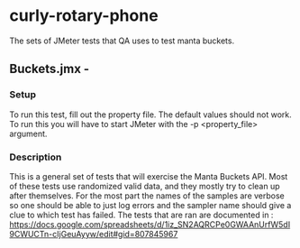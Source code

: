 # curly-rotary-phone
The sets of JMeter tests that QA uses to test manta buckets.

## Buckets.jmx - 
### Setup
  To run this test, fill out the property file. The default values should not work. To run this you will have to start JMeter with the -p <property_file> argument. 
### Description
 This is a general set of tests that will exercise the Manta Buckets API. Most of these tests use randomized valid data, and they mostly try to clean up after themselves. 
For the most part the names of the samples are verbose so one should be able to just log errors and the sampler name should give a clue to which test has failed.
The tests that are ran are documented in : https://docs.google.com/spreadsheets/d/1iz_SN2AQRCPe0GWAAnUrfW5dI9CWUCTn-cIjGeuAyyw/edit#gid=807845967


